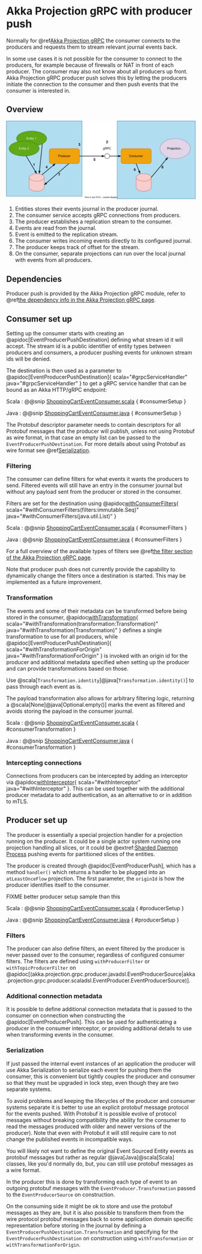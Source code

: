# Akka Projection gRPC with producer push

Normally for @ref[Akka Projection gRPC](grpc.md) the consumer connects to the producers and requests them to stream relevant journal
events back.

In some use cases it is not possible for the consumer to connect to the producers, for example because of firewalls or
NAT in front of each producer. The consumer may also not know about all producers up front. 
Akka Projection gRPC producer push solves this by letting the producers initiate the connection to the consumer and then
push events that the consumer is interested in.

## Overview

![overview.png](images/reverse-grpc.svg)

1. Entities stores their events journal in the producer journal.
1. The consumer service accepts gRPC connections from producers.
1. The producer establishes a replication stream to the consumer.
1. Events are read from the journal.
1. Event is emitted to the replication stream.
1. The consumer writes incoming events directly to its configured journal.
1. The producer keeps track of offset for the stream.
1. On the consumer, separate projections can run over the local journal with events from all producers.


## Dependencies

Producer push is provided by the Akka Projection gRPC module, refer to @ref[the dependency info in the Akka Projection gRPC page](grpc.md#dependencies).

## Consumer set up

Setting up the consumer starts with creating an @apidoc[EventProducerPushDestination] defining what stream id it will accept.
The stream id is a public identifier of entity types between producers and consumers, a producer pushing events for unknown
stream ids will be denied.

The destination is then used as a parameter to @apidoc[EventProducerPushDestination]{ scala="#grpcServiceHandler" java="#grpcServiceHandler" } to get a gRPC service 
handler that can be bound as an Akka HTTP/gRPC endpoint:

Scala
:  @@snip [ShoppingCartEventConsumer.scala](/akka-projection-grpc-integration/src/test/scala/akka/projection/grpc/producer/EventProducerPushSpec.scala) { #consumerSetup }

Java
:  @@snip [ShoppingCartEventConsumer.java](/akka-projection-grpc-tests/src/test/java/akka/projection/grpc/consumer/javadsl/EventProducerPushDestinationCompileTest.java) { #consumerSetup }


The Protobuf descriptor parameter needs to contain descriptors for all Protobuf messages that the producer will publish,
unless not using Protobuf as wire format, in that case an empty list can be passed to the `EventProducerPushDestination`.
For more details about using Protobuf as wire format see @ref[Serialization](#serialization).

### Filtering

The consumer can define filters for what events it wants the producers to send. Filtered events will still have an entry
in the consumer journal but without any payload sent from the producer or stored in the consumer.

Filters are set for the destination using @apidoc[withConsumerFilters](EventProducerPushDestination){ scala="#withConsumerFilters(filters:immutable.Seq)" java="#withConsumerFilters(java.util.List)" }

Scala
:  @@snip [ShoppingCartEventConsumer.scala](/akka-projection-grpc-integration/src/test/scala/akka/projection/grpc/producer/EventProducerPushSpec.scala) { #consumerFilters }

Java
:  @@snip [ShoppingCartEventConsumer.java](/akka-projection-grpc-tests/src/test/java/akka/projection/grpc/consumer/javadsl/EventProducerPushDestinationCompileTest.java) { #consumerFilters }

For a full overview of the available types of filters see @ref[the filter section of the Akka Projection gRPC page](grpc.md#filters).

Note that producer push does not currently provide the capability to dynamically change the filters once a destination is started.
This may be implemented as a future improvement.

### Transformation

The events and some of their metadata can be transformed before being stored in the consumer, @apidoc[withTransformation](EventProducerPushDestination){ scala="#withTransformation(transformation:Transformation)" java="#withTransformation(Transformation)" }
defines a single transformation to use for all producers, while @apidoc[EventProducerPushDestination]{ scala="#withTransformationForOrigin" java="#withTransformationForOrigin" } 
is invoked with an origin id for the producer and additional metadata specified when setting up the producer and can provide
transformations based on those.

Use  @scala[`Transformation.identity`]@java[`Transformation.identity()`] to pass through each event as is.

The payload transformation also allows for arbitrary filtering logic, returning a @scala[None]@java[Optional.empty()] marks
the event as filtered and avoids storing the payload in the consumer journal.

Scala
:  @@snip [ShoppingCartEventConsumer.scala](/akka-projection-grpc-integration/src/test/scala/akka/projection/grpc/producer/EventProducerPushSpec.scala) { #consumerTransformation }

Java
:  @@snip [ShoppingCartEventConsumer.java](/akka-projection-grpc-tests/src/test/java/akka/projection/grpc/consumer/javadsl/EventProducerPushDestinationCompileTest.java) { #consumerTransformation }


### Intercepting connections

Connections from producers can be intercepted by adding an interceptor via @apidoc[withInterceptor](EventProducerPushDestination){ scala="#withInterceptor" java="#withInterceptor" }.
This can be used together with the additional producer metadata to add authentication, as an alternative to or in addition to mTLS.

## Producer set up

The producer is essentially a special projection handler for a projection running on the producer. It could be a single actor system
running one projection handling all slices, or it could be @extref:[Sharded Daemon Process](akka:typed/cluster-sharded-daemon-process.html)
pushing events for partitioned slices of the entities.

The producer is created through @apidoc[EventProducerPush], which has a method `handler()` which returns a handler to be plugged into 
an `atLeastOnceFlow` projection. The first parameter, the `originId` is how the producer identifies itself to the consumer.

FIXME better producer setup sample than this

Scala
:  @@snip [ShoppingCartEventConsumer.scala](/akka-projection-grpc-integration/src/test/scala/akka/projection/grpc/producer/EventProducerPushSpec.scala) { #producerSetup }

Java
:  @@snip [ShoppingCartEventConsumer.java](/akka-projection-grpc-tests/src/test/java/akka/projection/grpc/producer/javadsl/EventProducerPushCompileTest.java) { #producerSetup }


### Filters

The producer can also define filters, an event filtered by the producer is never passed over to the consumer, regardless
of configured consumer filters. The filters are defined using `withProducerFilter` or `withTopicProducerFilter` on @apidoc[(akka.projection.grpc.producer.javadsl.EventProducerSource|akka.projection.grpc.producer.scaladsl.EventProducer.EventProducerSource)]. 


### Additional connection metadata

It is possible to define additional connection metadata that is passed to the consumer on connection when constructing the
@apidoc[EventProducerPush]. This can be used for authenticating a producer in the consumer interceptor, or providing 
additional details to use when transforming events in the consumer.

### Serialization

If just passed the internal event instances of an application the producer will use Akka Serialization to serialize each 
event for pushing them the consumer, this is convenient but tightly couples the producer and consumer so that they must 
be upgraded in lock step, even though they are two separate systems. 

To avoid problems and keeping the lifecycles of the producer and consumer systems separate it is better to use an explicit
protobuf message protocol for the events pushed. With Protobuf it is possible evolve of protocol messages without breaking
compatibility (the ability for the consumer to read the messages produced with older and newer versions of the producer).
Note that even with Protobuf it will still require care to not change the published events in incompatible ways.

You will likely not want to define the original Event Sourced Entity events as protobuf messages but rather as
regular @java[Java]@scala[Scala] classes, like you'd normally do, but, you can still use protobuf messages as a wire format.

In the producer this is done by transforming each type of event to an outgoing protobuf messages with the `EventProducer.Transformation`
passed to the `EventProducerSource` on construction.

On the consuming side it might be ok to store and use the protobuf messages as they are, but it is also possible to transform
them from the wire protocol protobuf messages back to some application domain specific representation before storing in the 
journal by defining a `EventProducerPushDestination.Transformation` and specifying for the `EventProducerPushDestination`
on construction using `withTransformation` or `withTransformationForOrigin`.

